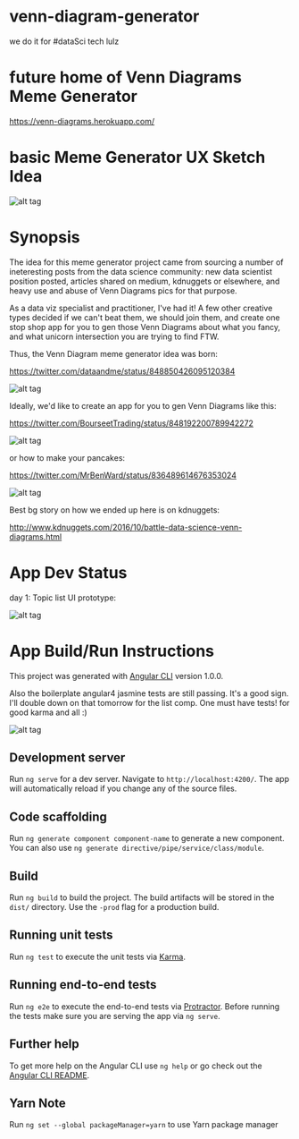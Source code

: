 # venn-diagram-generator
we do it for #dataSci tech lulz

# future home of Venn Diagrams Meme Generator

https://venn-diagrams.herokuapp.com/

# basic Meme Generator UX Sketch Idea

![alt tag](https://github.com/RandomFractals/venn-diagram-generator/blob/master/screens/vennDiagramsMemeGeneratorSketchIdea.jpg)

# Synopsis

The idea for this meme generator project came from sourcing a number of ineteresting posts from the data science community: new data scientist position posted, articles shared on medium, kdnuggets or elsewhere, and heavy use and abuse of Venn Diagrams pics for that purpose.

As a data viz specialist and practitioner, I've had it! A few other creative types decided if we can't beat them, we should join them, and create one stop shop app for you to gen those Venn Diagrams about what you fancy, and what unicorn intersection you are trying to find FTW.

Thus, the Venn Diagram meme generator idea was born: 

https://twitter.com/dataandme/status/848850426095120384

![alt tag](https://github.com/RandomFractals/venn-diagram-generator/blob/master/screens/vennDiagramsInTheWild.png)

Ideally, we'd like to create an app for you to gen Venn Diagrams like this:

https://twitter.com/BourseetTrading/status/848192200789942272

![alt tag](https://github.com/RandomFractals/venn-diagram-generator/blob/master/screens/epicDataSciVennDiagram.jpg)

or how to make your pancakes:

https://twitter.com/MrBenWard/status/836489614676353024

![alt tag](https://github.com/RandomFractals/venn-diagram-generator/blob/master/screens/pancakesVennDiagram.jpg)

Best bg story on how we ended up here is on kdnuggets:

http://www.kdnuggets.com/2016/10/battle-data-science-venn-diagrams.html


# App Dev Status

day 1: Topic list UI prototype:

![alt tag](https://github.com/RandomFractals/venn-diagram-generator/blob/master/screens/vennDiagramTopicList3.png)

# App Build/Run Instructions

This project was generated with [Angular CLI](https://github.com/angular/angular-cli) version 1.0.0.

Also the boilerplate angular4 jasmine tests are still passing. It's a good sign. I'll double down on that tomorrow for the list comp. One must have tests! for good karma and all :)

![alt tag](https://github.com/RandomFractals/venn-diagram-generator/blob/master/screens/vennDiagramsTestKarma.png)

## Development server

Run `ng serve` for a dev server. Navigate to `http://localhost:4200/`. The app will automatically reload if you change any of the source files.

## Code scaffolding

Run `ng generate component component-name` to generate a new component. You can also use `ng generate directive/pipe/service/class/module`.

## Build

Run `ng build` to build the project. The build artifacts will be stored in the `dist/` directory. Use the `-prod` flag for a production build.

## Running unit tests

Run `ng test` to execute the unit tests via [Karma](https://karma-runner.github.io).

## Running end-to-end tests

Run `ng e2e` to execute the end-to-end tests via [Protractor](http://www.protractortest.org/).
Before running the tests make sure you are serving the app via `ng serve`.

## Further help

To get more help on the Angular CLI use `ng help` or go check out the [Angular CLI README](https://github.com/angular/angular-cli/blob/master/README.md).

## Yarn Note

Run `ng set --global packageManager=yarn` to use Yarn package manager
